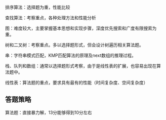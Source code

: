 排序算法：选择题为重，性能比较

查找算法：考察重点，各种处理方法和性能分析

图：难度较大，主要掌握基本思想和实现步骤，深度优先搜索和广度有限搜索为重。

树和二叉树：考察重点。多以选择题形式，但会设计树遍历相关算法题。

串：字符串模式匹配，KMP匹配算法的原理及next数组的推理过程。

栈、队列和数组：通常以选择题形式考察，由于是线性表的扩展，也容易出现在算法题中。

线性表：算法题的重点，要求具有最有的性能（时间复杂度、空间复杂度）

## 答题策略

算法题：直接暴力解，13分能够得到10分左右

